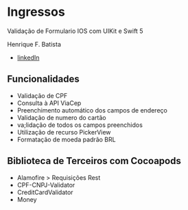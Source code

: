 # Ingressos

Validação de Formulario IOS com UIKit e Swift 5

Henrique F. Batista

- [linkedIn](https://www.linkedin.com/in/henrique-batista-61181b141/)
## Funcionalidades

- Validação de CPF
- Consulta à API ViaCep
- Preenchimento automático dos campos de endereço
- Validação de numero do cartão
- va;lidação de todos os campos preenchidos
- Utilização de recurso PickerView
- Formatação de moeda padrão BRL

## Biblioteca de Terceiros com Cocoapods

- Alamofire > Requisições Rest
- CPF-CNPJ-Validator 
- CreditCardValidator
- Money
